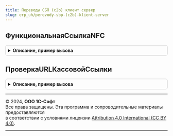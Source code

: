 ```yaml
---
title: Переводы СБП (c2b) клиент сервер
slug: erp_uh/perevody-sbp-(c2b)-klient-server
---
```



## ФункциональнаяСсылкаNFC
<details style="margin: 1em 0; padding: 0.5em; border: 1px solid #ccc; border-radius: 6px;">

<summary style="font-weight: bold; cursor: pointer;">Описание, пример вызова</summary>

```bsl

// Формирует URL функциональной ссылки СБП для записи на NFC.
//
// Параметры:
//  ФункциональнаяСсылка - Строка - URL кассовой ссылки или платежной ссылки СБП.
//
// Возвращаемое значение:
//  Строка - функциональная ссылка СБП для записи на NFC.
//
Функция ФункциональнаяСсылкаNFC(ФункциональнаяСсылка) Экспорт
```

Пример вызова
```bsl
Результат = ПереводыСБПc2bКлиентСервер.ФункциональнаяСсылкаNFC(ФункциональнаяСсылка) 
```
</details>

## ПроверкаURLКассовойСсылки
<details style="margin: 1em 0; padding: 0.5em; border: 1px solid #ccc; border-radius: 6px;">

<summary style="font-weight: bold; cursor: pointer;">Описание, пример вызова</summary>

```bsl

// Устарела. Следует использовать ОбщегоНазначенияКлиентСервер.СтруктураURI.
// Определяет валидность URL переданной кассовой ссылки.
//
// Параметры:
//  КассоваяСсылка - Строка - URL кассовой ссылки.
//  ПроверкаПутиНаСервере - Булево - признак проверки заполненности пути на серверер в переданном URL.
//
// Возвращаемое значение:
//  Структура - Содержит результат проверки:
//    *URLВалиден - Булево - если Истина, URL валиден.
//    *СтруктураURI - Структура - составные части URL в виде структуры.
//
Функция ПроверкаURLКассовойСсылки(Знач Ссылка, Знач ПроверкаПутиНаСервере) Экспорт
```

Пример вызова
```bsl
Результат = ПереводыСБПc2bКлиентСервер.ПроверкаURLКассовойСсылки(Ссылка, ПроверкаПутиНаСервере) 
```
</details>

---

© 2024, **ООО 1С-Софт**  
Все права защищены. Эта программа и сопроводительные материалы предоставляются  
в соответствии с условиями лицензии [Attribution 4.0 International (CC BY 4.0)](https://creativecommons.org/licenses/by/4.0/legalcode).

---
